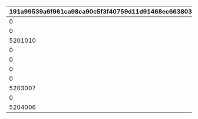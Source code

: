 |191a99539a6f961ca98ca90c5f3f40759d11d91468ec663803e81ff1b8ab1221|94c6eba8f8a46f618be3262452efd9c17a1bd225f2b12de22540b6fa20e23f34|37fc1595d6425b8cc5375ad2bf1c671f78139ebcc392a5fd93ddd4bde0bcf2ea|e4707de3f94b234ab527ade3bcf74bf41e5073d18184b06de5813075054551cb|c6c93447a25fdd4267662c07e8a46f4b71bf999b1d908fff00ade51bddd1fb89|4c765bfe8eb8eb1d34744db48508ab0db54e26f121c88c43f35d82e113279e00|ccbf1802966c555cad4994b711e99caa2fa239a04f538f0a5533e34c59638c1c|
| --- | --- | --- | --- | --- | --- | --- |
|0|5201401|10201|2025/01/31 12:00:00|1|10201101|10201101|
|0|5201402|10201|2025/02/06 12:00:00|1|10201102|10201151|
|5201010|5201411|10201|2025/01/31 12:00:00|2|10201201|23|
|0|5201601|10201|2025/02/06 12:00:00|3|10201401|0|
|0|5202401|10202|2025/02/28 12:00:00|1|10202101|10202101|
|0|5202411|10202|2025/02/28 12:00:00|2|10202201|23|
|0|5203401|10203|2025/03/31 12:00:00|1|10203101|10203101|
|5203007|5203411|10203|2025/03/31 12:00:00|2|10203201|23|
|0|5204401|10204|2025/04/30 12:00:00|1|10204101|10204101|
|5204006|5204411|10204|2025/04/30 12:00:00|2|10204201|23|